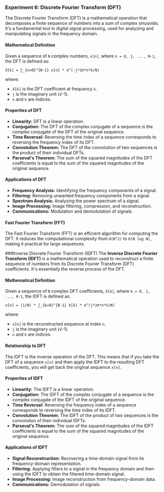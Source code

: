 ### Experiment 6: Discrete Fourier Transform (DFT)

The Discrete Fourier Transform (DFT) is a mathematical operation that decomposes a finite sequence of numbers into a sum of complex sinusoids. It's a fundamental tool in digital signal processing, used for analyzing and manipulating signals in the frequency domain.

#### Mathematical Definition

Given a sequence of `N` complex numbers, `x[n]`, where `n = 0, 1, ..., N-1`, the DFT is defined as:

```
X[k] = ∑_{n=0}^{N-1} x[n] * e^(-j*2π*n*k/N)
```

where:

* `X[k]` is the DFT coefficient at frequency `k`.
* `j` is the imaginary unit (√-1).
* `n` and `k` are indices.



#### Properties of DFT

* **Linearity:** DFT is a linear operation.
* **Conjugation:** The DFT of the complex conjugate of a sequence is the complex conjugate of the DFT of the original sequence.
* **Time Reversal:** Reversing the time index of a sequence corresponds to reversing the frequency index of its DFT.
* **Convolution Theorem:** The DFT of the convolution of two sequences is the product of their individual DFTs.
* **Parseval's Theorem:** The sum of the squared magnitudes of the DFT coefficients is equal to the sum of the squared magnitudes of the original sequence.

#### Applications of DFT

* **Frequency Analysis:** Identifying the frequency components of a signal.
* **Filtering:** Removing unwanted frequency components from a signal.
* **Spectrum Analysis:** Analyzing the power spectrum of a signal.
* **Image Processing:** Image filtering, compression, and reconstruction.
* **Communications:** Modulation and demodulation of signals.

#### Fast Fourier Transform (FFT)

The Fast Fourier Transform (FFT) is an efficient algorithm for computing the DFT. It reduces the computational complexity from `O(N^2)` to `O(N log N)`, making it practical for large sequences.


###Inverse Discrete Fourier Transform (IDFT)
The **Inverse Discrete Fourier Transform (IDFT)** is a mathematical operation used to reconstruct a finite sequence of numbers from its Discrete Fourier Transform (DFT) coefficients. It's essentially the reverse process of the DFT.

#### Mathematical Definition

Given a sequence of `N` complex DFT coefficients, `X[k]`, where `k = 0, 1, ..., N-1`, the IDFT is defined as:

```
x[n] = (1/N) * ∑_{k=0}^{N-1} X[k] * e^(j*2π*n*k/N)
```

where:

* `x[n]` is the reconstructed sequence at index `n`.
* `j` is the imaginary unit (√-1).
* `n` and `k` are indices.

#### Relationship to DFT

The IDFT is the inverse operation of the DFT. This means that if you take the DFT of a sequence `x[n]` and then apply the IDFT to the resulting DFT coefficients, you will get back the original sequence `x[n]`.

#### Properties of IDFT

* **Linearity:** The IDFT is a linear operation.
* **Conjugation:** The IDFT of the complex conjugate of a sequence is the complex conjugate of the IDFT of the original sequence.
* **Time Reversal:** Reversing the frequency index of a sequence corresponds to reversing the time index of its IDFT.
* **Convolution Theorem:** The IDFT of the product of two sequences is the convolution of their individual IDFTs.
* **Parseval's Theorem:** The sum of the squared magnitudes of the IDFT coefficients is equal to the sum of the squared magnitudes of the original sequence.

#### Applications of IDFT

* **Signal Reconstruction:** Recovering a time-domain signal from its frequency-domain representation.
* **Filtering:** Applying filters to a signal in the frequency domain and then using the IDFT to obtain the filtered time-domain signal.
* **Image Processing:** Image reconstruction from frequency-domain data.
* **Communications:** Demodulation of signals.
